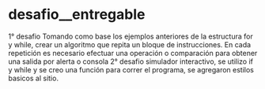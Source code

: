 # desafio__entregable
1° desafio
Tomando como base los ejemplos anteriores de la estructura for y while, crear un algoritmo que repita un bloque de instrucciones.
En cada repetición es necesario efectuar una operación o comparación para obtener una salida por alerta o consola
2° desafio simulador interactivo, se utilizo if y while y se creo una función para correr el programa, se agregaron estilos basicos al sitio.
